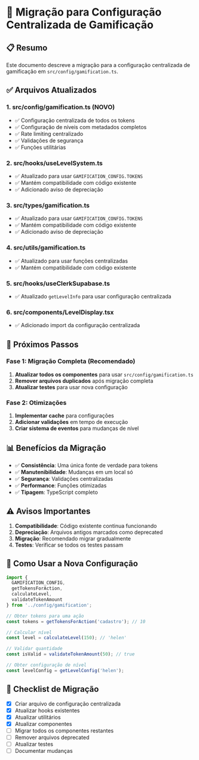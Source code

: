 # 🔄 Migração para Configuração Centralizada de Gamificação

## 📋 Resumo

Este documento descreve a migração para a configuração centralizada de gamificação em `src/config/gamification.ts`.

## ✅ Arquivos Atualizados

### 1. **src/config/gamification.ts** (NOVO)

- ✅ Configuração centralizada de todos os tokens
- ✅ Configuração de níveis com metadados completos
- ✅ Rate limiting centralizado
- ✅ Validações de segurança
- ✅ Funções utilitárias

### 2. **src/hooks/useLevelSystem.ts**

- ✅ Atualizado para usar `GAMIFICATION_CONFIG.TOKENS`
- ✅ Mantém compatibilidade com código existente
- ✅ Adicionado aviso de depreciação

### 3. **src/types/gamification.ts**

- ✅ Atualizado para usar `GAMIFICATION_CONFIG.TOKENS`
- ✅ Mantém compatibilidade com código existente
- ✅ Adicionado aviso de depreciação

### 4. **src/utils/gamification.ts**

- ✅ Atualizado para usar funções centralizadas
- ✅ Mantém compatibilidade com código existente

### 5. **src/hooks/useClerkSupabase.ts**

- ✅ Atualizado `getLevelInfo` para usar configuração centralizada

### 6. **src/components/LevelDisplay.tsx**

- ✅ Adicionado import da configuração centralizada

## 🚀 Próximos Passos

### Fase 1: Migração Completa (Recomendado)

1. **Atualizar todos os componentes** para usar `src/config/gamification.ts`
2. **Remover arquivos duplicados** após migração completa
3. **Atualizar testes** para usar nova configuração

### Fase 2: Otimizações
1. **Implementar cache** para configurações
2. **Adicionar validações** em tempo de execução
3. **Criar sistema de eventos** para mudanças de nível

## 📊 Benefícios da Migração

- ✅ **Consistência**: Uma única fonte de verdade para tokens
- ✅ **Manutenibilidade**: Mudanças em um local só
- ✅ **Segurança**: Validações centralizadas
- ✅ **Performance**: Funções otimizadas
- ✅ **Tipagem**: TypeScript completo

## ⚠️ Avisos Importantes

1. **Compatibilidade**: Código existente continua funcionando
2. **Depreciação**: Arquivos antigos marcados como deprecated
3. **Migração**: Recomendado migrar gradualmente
4. **Testes**: Verificar se todos os testes passam

## 🔧 Como Usar a Nova Configuração

```typescript
import { 
  GAMIFICATION_CONFIG, 
  getTokensForAction, 
  calculateLevel,
  validateTokenAmount 
} from '../config/gamification';

// Obter tokens para uma ação
const tokens = getTokensForAction('cadastro'); // 10

// Calcular nível
const level = calculateLevel(150); // 'helen'

// Validar quantidade
const isValid = validateTokenAmount(50); // true

// Obter configuração de nível
const levelConfig = getLevelConfig('helen');
```

## 📝 Checklist de Migração

- [x] Criar arquivo de configuração centralizada
- [x] Atualizar hooks existentes
- [x] Atualizar utilitários
- [x] Atualizar componentes
- [ ] Migrar todos os componentes restantes
- [ ] Remover arquivos deprecated
- [ ] Atualizar testes
- [ ] Documentar mudanças
